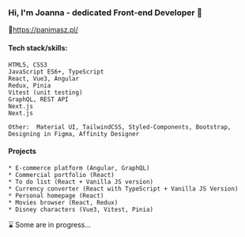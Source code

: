 ### Hi, I'm Joanna - dedicated Front-end Developer 👋
🔗https://panimasz.pl/

#### Tech stack/skills:
```
HTML5, CSS3
JavaScript ES6+, TypeScript
React, Vue3, Angular
Redux, Pinia
Vitest (unit testing)
GraphQL, REST API
Next.js
Next.js
```
```
Other:  Material UI, TailwindCSS, Styled-Components, Bootstrap, Designing in Figma, Affinity Designer
```

#### Projects
```
* E-commerce platform (Angular, GraphQL)
* Commercial portfolio (React)
* To do list (React + Vanilla JS version)
* Currency converter (React with TypeScript + Vanilla JS Version)
* Personal homepage (React)
* Movies browser (React, Redux)
* Disney characters (Vue3, Vitest, Pinia)
```
⌛ Some are in progress...
